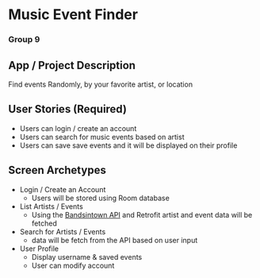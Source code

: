 # Music Event Finder
### Group 9

## App / Project Description

Find events Randomly, by your favorite artist, or location

## User Stories (Required)
* Users can login / create an account 
* Users can search for music events based on artist
* Users can save save events and it will be displayed on their profile

## Screen Archetypes

* Login / Create an Account
    * Users will be stored using Room database
* List Artists / Events
    * Using the [Bandsintown API](https://www.artists.bandsintown.com/support/api-installation) and Retrofit artist and event data will be fetched
* Search for Artists / Events
    * data will be fetch from the API based on user input
* User Profile
    * Display username & saved events
    * User can modify account
